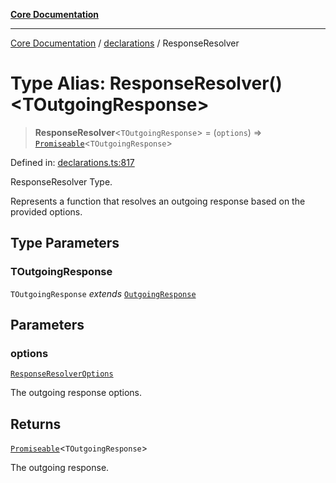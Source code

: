[**Core Documentation**](../../README.md)

***

[Core Documentation](../../README.md) / [declarations](../README.md) / ResponseResolver

# Type Alias: ResponseResolver()\<TOutgoingResponse\>

> **ResponseResolver**\<`TOutgoingResponse`\> = (`options`) => [`Promiseable`](Promiseable.md)\<`TOutgoingResponse`\>

Defined in: [declarations.ts:817](https://github.com/stonemjs/core/blob/e2fddc9518734748c09a72d4b4064dd1d4c1288c/src/declarations.ts#L817)

ResponseResolver Type.

Represents a function that resolves an outgoing response based on the provided options.

## Type Parameters

### TOutgoingResponse

`TOutgoingResponse` *extends* [`OutgoingResponse`](../../events/OutgoingResponse/classes/OutgoingResponse.md)

## Parameters

### options

[`ResponseResolverOptions`](ResponseResolverOptions.md)

The outgoing response options.

## Returns

[`Promiseable`](Promiseable.md)\<`TOutgoingResponse`\>

The outgoing response.
